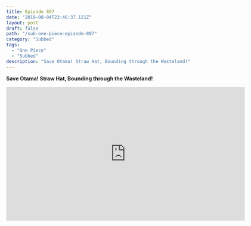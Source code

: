 ```yaml
---
title: Episode 897
date: "2019-08-04T23:46:37.121Z"
layout: post
draft: false
path: "/sub-one-piece-episode-897"
category: "Subbed"
tags:
  - "One Piece"
  - "Subbed"
description: "Save Otama! Straw Hat, Bounding through the Wasteland!"
---
```

**Save Otama! Straw Hat, Bounding through the Wasteland!**

<iframe width="640" height="360" src="https://www.rapidvideo.com/e/G5ZQA9V3C8" frameborder="0" marginwidth=0 marginheight=0 scrolling=no allowfullscreen></iframe>